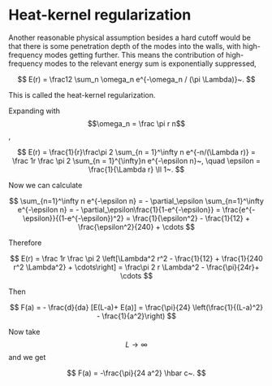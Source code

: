 # Heat-kernel regularization

Another reasonable physical assumption besides a hard cutoff would be that there is some penetration depth of the modes into the walls, with high-frequency modes getting further. This means the contribution of high-frequency modes to the relevant energy sum is exponentially suppressed,

$$
E(r) = \frac12 \sum_n \omega_n e^{-\omega_n / (\pi \Lambda)}~.
$$

This is called the heat-kernel regularization.

Expanding with $$\omega_n = \frac \pi r n$$,

$$
E(r) = \frac{1}{r}\frac\pi 2 \sum_{n = 1}^\infty n e^{-n/(\Lambda r)} = \frac 1r \frac \pi 2 \sum_{n = 1}^{\infty}n e^{-\epsilon n}~, \quad \epsilon = \frac{1}{\Lambda r} \ll 1~.
$$

Now we can calculate

$$
\sum_{n=1}^\infty n e^{-\epsilon n} = - \partial_\epsilon \sum_{n=1}^\infty e^{-\epsilon n} = - \partial_\epsilon\frac{1}{1-e^{-\epsilon}} = \frac{e^{-\epsilon}}{(1-e^{-\epsilon})^2} = \frac{1}{\epsilon^2} - \frac{1}{12} + \frac{\epsilon^2}{240} + \cdots
$$

Therefore

$$
E(r) = \frac 1r \frac \pi 2 \left[\Lambda^2 r^2 - \frac{1}{12} + \frac{1}{240 r^2 \Lambda^2} + \cdots\right] = \frac\pi 2 r \Lambda^2 - \frac{\pi}{24r}+ \cdots
$$

Then

$$
F(a) = - \frac{d}{da} [E(L-a)+ E(a)] = \frac{\pi}{24} \left(\frac{1}{(L-a)^2} - \frac{1}{a^2}\right)
$$

Now take $$L \to \infty$$ and we get

$$
F(a) = -\frac{\pi}{24 a^2} \hbar c~.
$$



